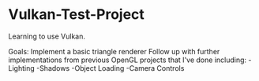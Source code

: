 # Vulkan-Test-Project

Learning to use Vulkan.

Goals:
Implement a basic triangle renderer
Follow up with further implementations from previous OpenGL projects that I've done including:
-Lighting
-Shadows
-Object Loading
-Camera Controls
